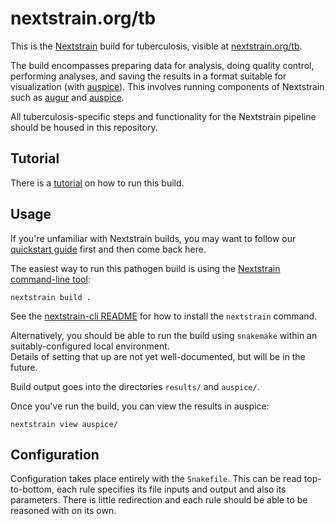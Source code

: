 # nextstrain.org/tb

This is the [Nextstrain](https://nextstrain.org/) build for tuberculosis, visible at [nextstrain.org/tb](https://nextstrain.org/tb).

The build encompasses preparing data for analysis, doing quality control, performing analyses, and saving the results in a format suitable for visualization (with [auspice][]). 
This involves running components of Nextstrain such as [augur][] and [auspice][].

All tuberculosis-specific steps and functionality for the Nextstrain pipeline should be housed in this repository.

## Tutorial

There is a [tutorial](https://nextstrain.org/docs/getting-started/tb-tutorial) on how to run this build.

## Usage

If you're unfamiliar with Nextstrain builds, you may want to follow our
[quickstart guide][] first and then come back here.

The easiest way to run this pathogen build is using the [Nextstrain
command-line tool][nextstrain-cli]:

    nextstrain build .

See the [nextstrain-cli README][] for how to install the `nextstrain` command.

Alternatively, you should be able to run the build using `snakemake` within an suitably-configured local environment.  
Details of setting that up are not yet well-documented, but will be in the future.

Build output goes into the directories `results/` and `auspice/`.

Once you've run the build, you can view the results in auspice:

    nextstrain view auspice/


## Configuration

Configuration takes place entirely with the `Snakefile`. This can be read top-to-bottom, each rule
specifies its file inputs and output and also its parameters. There is little redirection and each
rule should be able to be reasoned with on its own.

[augur]: https://github.com/nextstrain/augur
[auspice]: https://github.com/nextstrain/auspice
[snakemake cli]: https://snakemake.readthedocs.io/en/stable/executable.html#all-options
[nextstrain-cli]: https://github.com/nextstrain/cli
[nextstrain-cli README]: https://github.com/nextstrain/cli/blob/master/README.md
[quickstart guide]: https://nextstrain.org/docs/getting-started/quickstart
